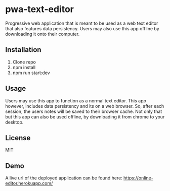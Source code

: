 # pwa-text-editor
Progressive web application that is meant to be used as a web text editor that also features data persistency.
Users may also use this app offline by downloading it onto their computer.

## Installation
1. Clone repo
2. npm install
3. npm run start:dev

## Usage
Users may use this app to function as a normal text editor. This app however, includes data persistency and its on a web browser.
So, after each session, the users notes will be saved to their browser cache. Not only that but this app can also be used
offline, by downloading it from chrome to your desktop.

## License
MIT

## Demo
A live url of the deployed application can be found here: https://online-editor.herokuapp.com/
